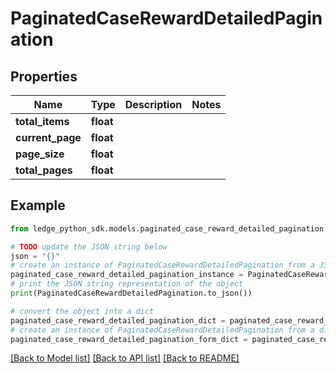 # PaginatedCaseRewardDetailedPagination


## Properties

Name | Type | Description | Notes
------------ | ------------- | ------------- | -------------
**total_items** | **float** |  | 
**current_page** | **float** |  | 
**page_size** | **float** |  | 
**total_pages** | **float** |  | 

## Example

```python
from ledge_python_sdk.models.paginated_case_reward_detailed_pagination import PaginatedCaseRewardDetailedPagination

# TODO update the JSON string below
json = "{}"
# create an instance of PaginatedCaseRewardDetailedPagination from a JSON string
paginated_case_reward_detailed_pagination_instance = PaginatedCaseRewardDetailedPagination.from_json(json)
# print the JSON string representation of the object
print(PaginatedCaseRewardDetailedPagination.to_json())

# convert the object into a dict
paginated_case_reward_detailed_pagination_dict = paginated_case_reward_detailed_pagination_instance.to_dict()
# create an instance of PaginatedCaseRewardDetailedPagination from a dict
paginated_case_reward_detailed_pagination_form_dict = paginated_case_reward_detailed_pagination.from_dict(paginated_case_reward_detailed_pagination_dict)
```
[[Back to Model list]](../README.md#documentation-for-models) [[Back to API list]](../README.md#documentation-for-api-endpoints) [[Back to README]](../README.md)



